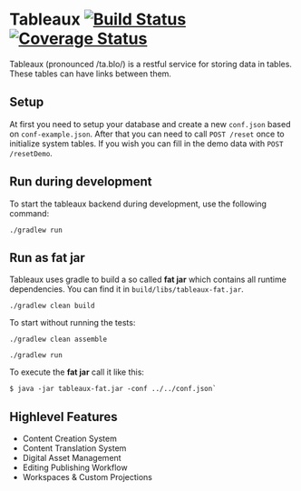 # Tableaux [![Build Status](https://travis-ci.org/campudus/tableaux.svg)](https://travis-ci.org/campudus/tableaux) [![Coverage Status](https://coveralls.io/repos/campudus/tableaux/badge.svg?branch=master&service=github)](https://coveralls.io/github/campudus/tableaux?branch=master)

Tableaux (pronounced /ta.blo/) is a restful service for storing data in tables. These tables can have links between them.

## Setup

At first you need to setup your database and create a new `conf.json` based on `conf-example.json`.
After that you can need to call `POST /reset` once to initialize system tables. If you wish you can fill in the demo data with `POST /resetDemo`.

## Run during development

To start the tableaux backend during development, use the following command:

```
./gradlew run
```

## Run as fat jar

Tableaux uses gradle to build a so called **fat jar** which contains all runtime dependencies. You can find it in `build/libs/tableaux-fat.jar`.

```
./gradlew clean build
```

To start without running the tests:

```
./gradlew clean assemble
```
```
./gradlew run
```

To execute the **fat jar** call it like this:

```
$ java -jar tableaux-fat.jar -conf ../../conf.json`
```

## Highlevel Features

* Content Creation System
* Content Translation System
* Digital Asset Management
* Editing Publishing Workflow
* Workspaces & Custom Projections